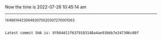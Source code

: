 Now the time is 2022-07-26 10:45:14 am

---

<small>144861442306463070020307270001063</small>

```txt

Latest commit SHA is: 8f664d11f6379183148a4ae93bbb7e247306c08f
```

